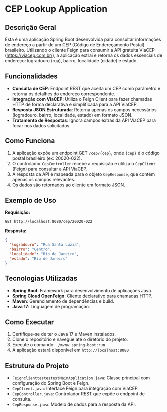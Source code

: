 # CEP Lookup Application

## Descrição Geral

Esta é uma aplicação Spring Boot desenvolvida para consultar informações de endereço a partir de um CEP (Código de Endereçamento Postal) brasileiro. Utilizando o cliente Feign para consumir a API gratuita ViaCEP (https://viacep.com.br/), a aplicação extrai e retorna os dados essenciais de endereço: logradouro (rua), bairro, localidade (cidade) e estado.

## Funcionalidades

- **Consulta de CEP**: Endpoint REST que aceita um CEP como parâmetro e retorna os detalhes do endereço correspondente.
- **Integração com ViaCEP**: Utiliza o Feign Client para fazer chamadas HTTP de forma declarativa e simplificada para a API ViaCEP.
- **Resposta JSON Estruturada**: Retorna apenas os campos necessários (logradouro, bairro, localidade, estado) em formato JSON.
- **Tratamento de Respostas**: Ignora campos extras da API ViaCEP para focar nos dados solicitados.

## Como Funciona

1. A aplicação expõe um endpoint GET `/cep/{cep}`, onde `{cep}` é o código postal brasileiro (ex: 20020-022).
2. O controlador `CepController` recebe a requisição e utiliza o `CepClient` (Feign) para consultar a API ViaCEP.
3. A resposta da API é mapeada para o objeto `CepResponse`, que contém apenas os campos relevantes.
4. Os dados são retornados ao cliente em formato JSON.

## Exemplo de Uso

**Requisição:**
```
GET http://localhost:8080/cep/20020-022 
```

**Resposta:**
```json
{
  "logradouro": "Rua Santa Luzia",
  "bairro": "Centro",
  "localidade": "Rio de Janeiro",
  "estado": "Rio de Janeiro"
}
``` 

## Tecnologias Utilizadas

- **Spring Boot**: Framework para desenvolvimento de aplicações Java.
- **Spring Cloud OpenFeign**: Cliente declarativo para chamadas HTTP.
- **Maven**: Gerenciamento de dependências e build.
- **Java 17**: Linguagem de programação.

## Como Executar

1. Certifique-se de ter o Java 17 e Maven instalados.
2. Clone o repositório e navegue até o diretório do projeto.
3. Execute o comando: `./mvnw spring-boot:run`
4. A aplicação estará disponível em `http://localhost:8080`

## Estrutura do Projeto

- `FeignclienttestestestMainApplication.java`: Classe principal com configuração do Spring Boot e Feign.
- `CepClient.java`: Interface Feign para integração com ViaCEP.
- `CepController.java`: Controlador REST que expõe o endpoint de consulta.
- `CepResponse.java`: Modelo de dados para a resposta da API.
